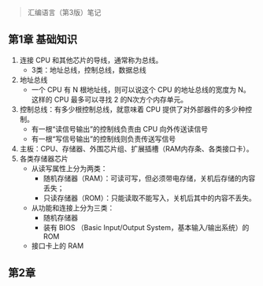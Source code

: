 >汇编语言（第3版）笔记

## 第1章  基础知识
1. 连接 CPU 和其他芯片的导线，通常称为总线。
	- 3类：地址总线，控制总线，数据总线
2. 地址总线
	- 一个 CPU 有 N 根地址线，则可以说这个 CPU 的地址总线的宽度为 N。这样的 CPU 最多可以寻找 2 的N次方个内存单元。
3. 控制总线：有多少根控制总线，就意味着 CPU 提供了对外部器件的多少种控制。
	- 有一根“读信号输出”的控制线负责由 CPU 向外传送读信号
	- 有一根“写信号输出”的控制线则负责传送写信号 
4. 主板：CPU、存储器、外围芯片组、扩展插槽（RAM内存条、各类接口卡）。
5. 各类存储器芯片
	- 从读写属性上分为两类：
		- 随机存储器（RAM）：可读可写，但必须带电存储，关机后存储的内容丢失；
		- 只读存储器（ROM）：只能读取不能写入，关机后其中的内容不丢失。
	- 从功能和连接上分为三类：
		- 随机存储器
		- 装有 BIOS （Basic Input/Output System，基本输入/输出系统）的 ROM
    - 接口卡上的 RAM
      
## 第2章        
